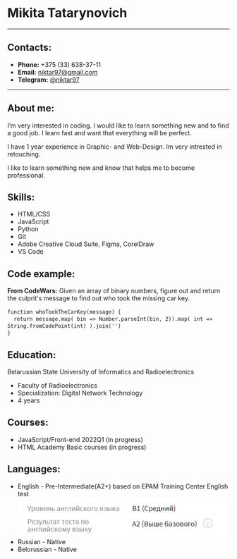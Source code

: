 # Mikita Tatarynovich

***

## Contacts:

* **Phone:** +375 (33) 638-37-11
* **Email:** niktar97@gmail.com
* **Telegram:** [@niktar97](https://t.me/niktar97)

***

## About me:

I’m very interested in coding. I would like to learn something new and to find a good job. I learn fast and want that everything will be perfect.

I have 1 year experience in Graphic- and Web-Design. Im very intrested in retouching.

I like to learn something new and know that helps me to become professional.

## Skills:

* HTML/CSS
* JavaScript
* Python
* Git
* Adobe Creative Cloud Suite, Figma, CorelDraw
* VS Code

## Code example:

**From CodeWars:** Given an array of binary numbers, figure out and return the culprit's message to find out who took the missing car key.

```
function whoTookTheCarKey(message) {
  return message.map( bin => Number.parseInt(bin, 2)).map( int => String.fromCodePoint(int) ).join('')
}
```

## Education:

Belarussian State University of Informatics and Radioelectronics
* Faculty of Radioelectronics
* Specialization: Digital Network Technology
* 4 years

## Courses:

* JavaScript/Front-end 2022Q1 (in progress)
* HTML Academy Basic courses (in progress)

## Languages:

* English - Pre-Intermediate(A2+) based on EPAM Training Center English test
![english-level](/img/english.jpg)
* Russian - Native
* Belorussian - Native